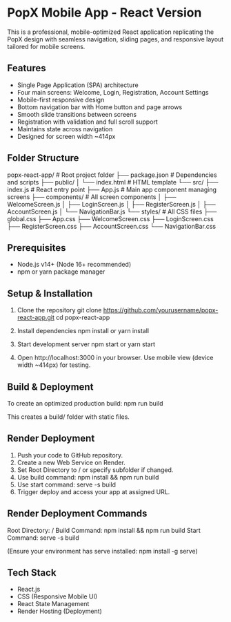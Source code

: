 PopX Mobile App - React Version
================================

This is a professional, mobile-optimized React application replicating the PopX design with seamless navigation, sliding pages, and responsive layout tailored for mobile screens.

Features
--------
- Single Page Application (SPA) architecture
- Four main screens: Welcome, Login, Registration, Account Settings
- Mobile-first responsive design
- Bottom navigation bar with Home button and page arrows
- Smooth slide transitions between screens
- Registration with validation and full scroll support
- Maintains state across navigation
- Designed for screen width ~414px

Folder Structure
----------------
popx-react-app/                  # Root project folder
├── package.json                # Dependencies and scripts
├── public/
│   └── index.html              # HTML template
└── src/
    ├── index.js                # React entry point
    ├── App.js                  # Main app component managing screens
    ├── components/             # All screen components
    │   ├── WelcomeScreen.js
    │   ├── LoginScreen.js
    │   ├── RegisterScreen.js
    │   ├── AccountScreen.js
    │   └── NavigationBar.js
    └── styles/                 # All CSS files
        ├── global.css
        ├── App.css
        ├── WelcomeScreen.css
        ├── LoginScreen.css
        ├── RegisterScreen.css
        ├── AccountScreen.css
        └── NavigationBar.css

Prerequisites
-------------
- Node.js v14+ (Node 16+ recommended)
- npm or yarn package manager

Setup & Installation
---------------------
1. Clone the repository
   git clone https://github.com/yourusername/popx-react-app.git
   cd popx-react-app

2. Install dependencies
   npm install
   or
   yarn install

3. Start development server
   npm start
   or
   yarn start

4. Open http://localhost:3000 in your browser. Use mobile view (device width ~414px) for testing.

Build & Deployment
-------------------
To create an optimized production build:
   npm run build

This creates a build/ folder with static files.

Render Deployment
-----------------
1. Push your code to GitHub repository.
2. Create a new Web Service on Render.
3. Set Root Directory to / or specify subfolder if changed.
4. Use build command: npm install && npm run build
5. Use start command: serve -s build
6. Trigger deploy and access your app at assigned URL.

Render Deployment Commands
--------------------------
Root Directory: /
Build Command:
   npm install && npm run build
Start Command:
   serve -s build

(Ensure your environment has serve installed: npm install -g serve)

Tech Stack
----------
- React.js
- CSS (Responsive Mobile UI)
- React State Management
- Render Hosting (Deployment)
